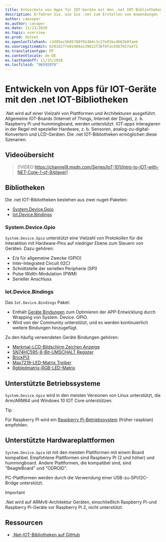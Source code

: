 ```yaml
---
title: Entwickeln von Apps für IOT-Geräte mit den .net IOT-Bibliotheken
description: Erfahren Sie, wie Sie .net zum Erstellen von Anwendungen für IOT-Geräte und-Szenarien verwenden können.
author: camsoper
ms.author: casoper
ms.date: 11/13/2020
ms.topic: overview
ms.prod: dotnet
ms.openlocfilehash: c3d05ec5b05780f91404c3c27e91bcd602b0faeb
ms.sourcegitcommit: b201d177e01480a139622f3bf8facd367657a472
ms.translationtype: MT
ms.contentlocale: de-DE
ms.lasthandoff: 11/15/2020
ms.locfileid: "96592076"
---
```

# <a name="develop-apps-for-iot-devices-with-the-net-iot-libraries"></a>Entwickeln von Apps für IOT-Geräte mit den .net IOT-Bibliotheken

.Net wird auf einer Vielzahl von Plattformen und Architekturen ausgeführt. Allgemeine IOT-Boards (Internet of Things, Internet der Dinge), z. b. Raspberry Pi und hummingboard, werden unterstützt. IOT-apps interagieren in der Regel mit spezieller Hardware, z. b. Sensoren, analog-zu-digital-Konvertern und LCD-Geräten. Die .net IOT-Bibliotheken ermöglichen diese Szenarien.

## <a name="video-overview"></a>Videoübersicht

<!--markdownlint-disable MD034 -->
> [!VIDEO https://channel9.msdn.com/Series/IoT-101/Intro-to-IOT-with-NET-Core-1-of-9/player]

## <a name="libraries"></a>Bibliotheken

Die .net IOT-Bibliotheken bestehen aus zwei nuget-Paketen:

- [System.Device.Gpio](https://www.nuget.org/packages/System.Device.Gpio/) <span class="docon docon-navigate-external x-hidden-focus"></span>
- [Iot.Device.Bindings](https://www.nuget.org/packages/Iot.Device.Bindings/) <span class="docon docon-navigate-external x-hidden-focus"></span>

### <a name="systemdevicegpio"></a>System.Device.Gpio

`System.Device.Gpio` unterstützt eine Vielzahl von Protokollen für die Interaktion mit Hardware-Pins auf niedriger Ebene zum Steuern von Geräten. Dazu gehören:

- E/a für allgemeine Zwecke (GPIO)
- Inter-Integrated Circuit (I2C)
- Schnittstelle der seriellen Peripherie (SPI)
- Pulse Width-Modulation (PWM)
- Serieller Anschluss

### <a name="iotdevicebindings"></a>Iot.Device.Bindings

Das `Iot.Device.Bindings` Paket:

* Enthält [Geräte Bindungen](https://github.com/dotnet/iot/blob/master/src/devices/README.md) <span class="docon docon-navigate-external x-hidden-focus"></span> zum Optimieren der APP-Entwicklung durch Wrapping von System. Device. GPIO.
* Wird von der Community unterstützt, und es werden kontinuierlich weitere Bindungen hinzugefügt.

Zu den häufig verwendeten Geräte Bindungen gehören:

- [Merkmal-LCD-Bildschirm Zeichen Anzeige](https://github.com/dotnet/iot/tree/master/src/devices/CharacterLcd)<span class="docon docon-navigate-external x-hidden-focus"></span>
- [SN74HC595-8-Bit-UMSCHALT Register](https://github.com/dotnet/iot/tree/master/src/devices/Sn74hc595)<span class="docon docon-navigate-external x-hidden-focus"></span>
- [BrickPi3](https://github.com/dotnet/iot/tree/master/src/devices/BrickPi3)<span class="docon docon-navigate-external x-hidden-focus"></span>
- [Max7219-LED-Matrix Treiber](https://github.com/dotnet/iot/tree/master/src/devices/Max7219)<span class="docon docon-navigate-external x-hidden-focus"></span>
- [Rgbledmatrix-RGB-LED-Matrix](https://github.com/dotnet/iot/tree/master/src/devices/RGBLedMatrix)<span class="docon docon-navigate-external x-hidden-focus"></span>

## <a name="supported-operating-systems"></a>Unterstützte Betriebssysteme

`System.Device.Gpio` wird in den meisten Versionen von Linux unterstützt, die Arm/ARM64 und Windows 10 IOT Core unterstützen.

> [!TIP]
> Für Raspberry PI wird ein [Raspberry Pi-Betriebssystem](https://www.raspberrypi.org/documentation/installation/installing-images/README.md) <span class="docon docon-navigate-external x-hidden-focus"></span> (früher raspbian) empfohlen.  

## <a name="supported-hardware-platforms"></a>Unterstützte Hardwareplattformen

`System.Device.Gpio` ist mit den meisten Plattformen mit einem Board kompatibel. Empfohlene Plattformen sind Raspberry PI (2 und höher) und hummingboard. Andere Plattformen, die kompatibel sind, sind "BeagleBoard" und "ODROID".

PC-Plattformen werden durch die Verwendung einer USB-zu-SPI/I2C-Bridge unterstützt.

> [!IMPORTANT]
> .Net wird auf ARMv6-Architektur Geräten, einschließlich Raspberry Pi-und Raspberry Pi-Geräte vor Raspberry Pi 2, nicht unterstützt.

## <a name="resources"></a>Ressourcen

- [.Net-IOT-Bibliotheken auf GitHub](https://github.com/dotnet/iot)<span class="docon docon-navigate-external x-hidden-focus"></span>
